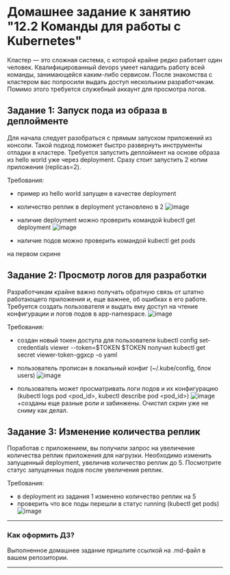 # Домашнее задание к занятию "12.2 Команды для работы с Kubernetes"
Кластер — это сложная система, с которой крайне редко работает один человек. Квалифицированный devops умеет наладить работу всей команды, занимающейся каким-либо сервисом.
После знакомства с кластером вас попросили выдать доступ нескольким разработчикам. Помимо этого требуется служебный аккаунт для просмотра логов.

## Задание 1: Запуск пода из образа в деплойменте
Для начала следует разобраться с прямым запуском приложений из консоли. Такой подход поможет быстро развернуть инструменты отладки в кластере. Требуется запустить деплоймент на основе образа из hello world уже через deployment. Сразу стоит запустить 2 копии приложения (replicas=2). 

Требования:
 * пример из hello world запущен в качестве deployment
 * количество реплик в deployment установлено в 2
  ![image](https://user-images.githubusercontent.com/30965391/152504703-7101433f-3283-4cfd-b164-d2f8becdb512.png)

 * наличие deployment можно проверить командой kubectl get deployment
 ![image](https://user-images.githubusercontent.com/30965391/152504775-4b99e7df-fbf1-4252-ad92-fcbc8e3a0d7a.png)

 * наличие подов можно проверить командой kubectl get pods
 
  на первом скрине

## Задание 2: Просмотр логов для разработки
Разработчикам крайне важно получать обратную связь от штатно работающего приложения и, еще важнее, об ошибках в его работе. 
Требуется создать пользователя и выдать ему доступ на чтение конфигурации и логов подов в app-namespace.
![image](https://user-images.githubusercontent.com/30965391/152552402-e45d0263-ec3f-4cc0-b47a-19d2a3cd5475.png)

Требования: 
 * создан новый токен доступа для пользователя
kubectl config set-credentials viewer --token=$TOKEN
$TOKEN получил
kubectl get secret viewer-token-ggxcp -o yaml

 * пользователь прописан в локальный конфиг (~/.kube/config, блок users)
 ![image](https://user-images.githubusercontent.com/30965391/152551992-966b13c5-4b48-4376-a407-026464220769.png)

 * пользователь может просматривать логи подов и их конфигурацию (kubectl logs pod <pod_id>, kubectl describe pod <pod_id>)
![image](https://user-images.githubusercontent.com/30965391/152551784-f2c223e9-ae0f-4f3f-963a-2fb51e995b74.png)
+созданы еще разные роли и забинжены. Очистил скрин уже не сниму как делал.

## Задание 3: Изменение количества реплик 
Поработав с приложением, вы получили запрос на увеличение количества реплик приложения для нагрузки. Необходимо изменить запущенный deployment, увеличив количество реплик до 5. Посмотрите статус запущенных подов после увеличения реплик. 

Требования:
 * в deployment из задания 1 изменено количество реплик на 5
 * проверить что все поды перешли в статус running (kubectl get pods)
![image](https://user-images.githubusercontent.com/30965391/152552844-82ee15c7-4d07-4a9d-aec4-2b8efaabcc5e.png)

---

### Как оформить ДЗ?

Выполненное домашнее задание пришлите ссылкой на .md-файл в вашем репозитории.

---
